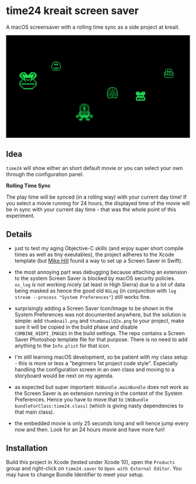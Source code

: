 # time24 kreait screen saver

A macOS screensaver with a rolling time sync as a side project at kreait.

![Screenshot](./screenshot.png)

## Idea

`time24` will show either an short default movie or you can select your own through the configuration panel.

**Rolling Time Sync**

The play time will be synced (in a rolling way) with your current day time!
If you select a movie running for 24 hours, the displayed time of the movie will be in sync with your current day time - that was the whole point of this experiment.

## Details

- just to test my aging Objective-C skills (and enjoy super short compile times as well as tiny exeutables), the project adheres to the Xcode template (but [Mike Hill](https://blog.viacom.tech/2016/06/27/making-a-macos-screen-saver-in-swift-with-scenekit/) found a way to set up a Screen Saver in Swift).

- the most annoying part was debugging because attaching an extension to the system Screen Saver is blocked by macOS security policies. `os_log` is not working nicely (at least in High Sierra) due to a lot of data being masked as *<private>* hence the good old `NSLog` (in conjunction with `log stream --process "System Preferences"`) still works fine.

- surprisingly adding a Screen Saver Icon/Image to be shown in the System Preferences was not documented anywhere, but the solution is simple: add `thumbnail.png` and `thumbnail@2x.png` to your project, make sure it will be copied in the build phase and disable `COMBINE_HIDPI_IMAGES` in the build settings. The repo contains a Screen Saver Photoshop template file for that purpose. There is no need to add anything to the `Info.plist` for that icon.

- I'm still learning macOS development, so be patient with my class setup - this is more or less a "beginners 1st project code style". Especially handling the configuration screen in an own class and moving to a storyboard would be next on my agenda.

- as expected but super important: `NSBundle.mainBundle` does not work as the Screen Saver is an extension running in the context of the System Preferences. Hence you have to move that to `[NSBundle bundleForClass:time24.class]` (which is giving nasty dependencies to that main class).

- the embedded movie is only 25 seconds long and will hence jump every now and then. Look for an 24 hours movie and have more fun!

## Installation

Build this project in Xcode (tested under Xcode 10), open the `Products` group and right-click on `time24.saver` to `Open with External Editor`. You may have to change Bundle Identifier to meet your setup.
